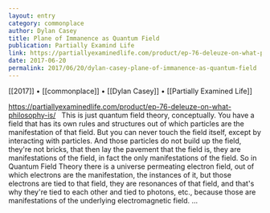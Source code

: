 ```yaml
---
layout: entry
category: commonplace
author: Dylan Casey
title: Plane of Immanence as Quantum Field
publication: Partially Examind Life
link: https://partiallyexaminedlife.com/product/ep-76-deleuze-on-what-philosophy-is/
date: 2017-06-20
permalink: 2017/06/20/dylan-casey-plane-of-immanence-as-quantum-field
---
```


[[2017]] • [[commonplace]] • [[Dylan Casey]] • [[Partially Examined Life]]

https://partiallyexaminedlife.com/product/ep-76-deleuze-on-what-philosophy-is/
 
This is just quantum field theory, conceptually. You have a field that has its own rules and structures out of which particles are the manifestation of that field. But you can never touch the field itself, except by interacting with particles. And those particles do not build up the field, they're not bricks, that then lay the pavement that the field is, they are manifestations of the field, in fact the only manifestations of the field. So in Quantum Field Theory there is a universe permeating electron field, out of which electrons are the manifestation, the instances of it, but those electrons are tied to that field, they are resonances of that field, and that's why they're tied to each other and tied to photons, etc., because those are manifestations of the underlying electromagnetic field. ...

